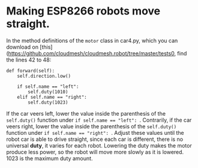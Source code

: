# Making ESP8266 robots move straight.

In the method definitions of the `motor` class in car4.py, which you can download on [this](https://github.com/cloudmesh/cloudmesh.robot/tree/master/tests0, find the lines 42 to 48:

	def forward(self):
        self.direction.low()
        
        if self.name == "left":
            self.duty(1010)
        elif self.name == "right":
            self.duty(1023)
    
  If the car veers left, lower the value inside the parenthesis of the `self.duty()` function under `if self.name == "left": `. Contrarily, if the car veers right, lower the value inside the parenthesis of the `self.duty()` function under `if self.name == "right": `. Adjust these values until the robot car is able to drive straight, since each car is different, there is no universal **duty**, it varies for each robot. Lowering the duty makes the motor produce less power, so the robot will move more slowly as it is lowered. 1023 is the maximum duty amount.
